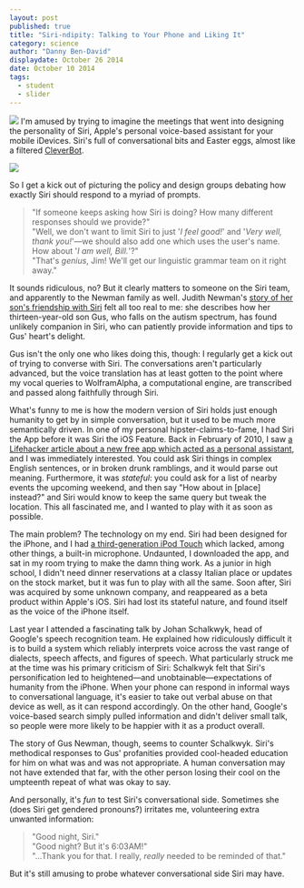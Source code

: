 ```yaml
---
layout: post
published: true
title: "Siri-ndipity: Talking to Your Phone and Liking It"
category: science
author: "Danny Ben-David"
displaydate: October 26 2014
date: October 10 2014
tags: 
  - student
  - slider
---
```


![](http://i.imgur.com/z2OFKCq.png) I'm amused by trying to imagine the meetings that went into designing the personality of Siri, Apple's personal voice-based assistant for your mobile iDevices. Siri's full of conversational bits and Easter eggs, almost like a filtered [CleverBot](http://www.cleverbot.com/). 

<img src="http://i.imgur.com/z2OFKCq.png" style="text-align:center;">

So I get a kick out of picturing the policy and design groups debating how exactly Siri should respond to a myriad of prompts.
> "If someone keeps asking how Siri is doing? How many different responses should we provide?"    
> "Well, we don't want to limit Siri to just '_I feel good!_' and '_Very well, thank you!_'—we should also add one which uses the user's name. How about '_I am well, Bill._'?"    
> "That's _genius_, Jim! We'll get our linguistic grammar team on it right away." 

It sounds ridiculous, no? But it clearly matters to someone on the Siri team, and apparently to the Newman family as well. Judith Newman's [story of her son's friendship with Siri](http://nyti.ms/1yLmB6i "New York Times: To Siri, With Love") felt all too real to me: she describes how her thirteen-year-old son Gus, who falls on the autism spectrum, has found unlikely companion in Siri, who can patiently provide information and tips to Gus' heart's delight. 

Gus isn't the only one who likes doing this, though: I regularly get a kick out of trying to converse with Siri. The conversations aren't particularly advanced, but the voice translation has at least gotten to the point where my vocal queries to WolframAlpha, a computational engine, are transcribed and passed along faithfully through Siri.

What's funny to me is how the modern version of Siri holds just enough humanity to get by in simple conversation, but it used to be much more semantically driven. In one of my personal hipster-claims-to-fame, I had Siri the App before it was Siri the iOS Feature. Back in February of 2010, I saw [a Lifehacker article about a new free app which acted as a personal assistant](http://lifehacker.com/5465117/siri-is-a-personal-assistant-that-fits-in-your-pocket "Lifehacker: Siri Is a Personal Assistant that Fits in Your Pocket"), and I was immediately interested. You could ask Siri things in complex English sentences, or in broken drunk ramblings, and it would parse out meaning. Furthermore, it was _stateful_: you could ask for a list of nearby events the upcoming weekend, and then say "How about in [place] instead?" and Siri would know to keep the same query but tweak the location. This all fascinated me, and I wanted to play with it as soon as possible.

The main problem? The technology on my end. Siri had been designed for the iPhone, and I had [a third-generation iPod Touch](http://i.imgur.com/h6bjDfo.png) which lacked, among other things, a built-in microphone. Undaunted, I downloaded the app, and sat in my room trying to make the damn thing work. As a junior in high school, I didn't need dinner reservations at a classy Italian place or updates on the stock market, but it was fun to play with all the same. Soon after, Siri was acquired by some unknown company, and reappeared as a beta product within Apple's iOS. Siri had lost its stateful nature, and found itself as the voice of the iPhone itself. 

Last year I attended a fascinating talk by Johan Schalkwyk, head of Google's speech recognition team. He explained how ridiculously difficult it is to build a system which reliably interprets voice across the vast range of dialects, speech affects, and figures of speech. What particularly struck me at the time was his primary criticism of Siri: Schalkwyk felt that Siri's personification led to heightened—and unobtainable—expectations of humanity from the iPhone. When your phone can respond in informal ways to conversational language, it's easier to take out verbal abuse on that device as well, as it can respond accordingly. On the other hand, Google's voice-based search simply pulled information and didn't deliver small talk, so people were more likely to be happier with it as a product overall.

The story of Gus Newman, though, seems to counter Schalkwyk. Siri's methodical responses to Gus' profanities provided cool-headed education for him on what was and was not appropriate. A human conversation may not have extended that far, with the other person losing their cool on the umpteenth repeat of what was okay to say.

And personally, it's _fun_ to test Siri's conversational side. Sometimes she (does Siri get gendered pronouns?) irritates me, volunteering extra unwanted information:

> "Good night, Siri."    
> "Good night? But it's 6:03AM!"    
> "…Thank you for that. I really, _really_ needed to be reminded of that."

But it's still amusing to probe whatever conversational side Siri may have.